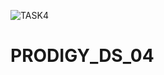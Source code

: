 ![TASK4](https://github.com/user-attachments/assets/be3d5f1c-9efc-43b5-ad2e-7d8926bffa71)
# PRODIGY_DS_04
